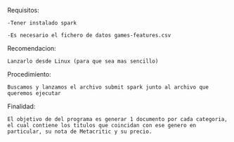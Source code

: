 Requisitos:

    -Tener instalado spark
    
    -Es necesario el fichero de datos games-features.csv
  
Recomendacion:

    Lanzarlo desde Linux (para que sea mas sencillo)

Procedimiento:

    Buscamos y lanzamos el archivo submit spark junto al archivo que queremos ejecutar

Finalidad:

	El objetivo de del programa es generar 1 documento por cada categoria, el cual contiene los titulos que coincidan con ese genero en particular, su nota de Metacritic y su precio.
